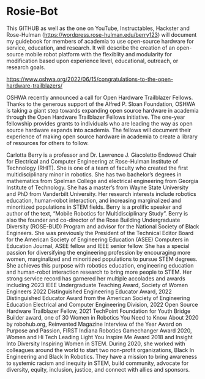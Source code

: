 # Rosie-Bot
This GITHUB as well as the one on YouTube, Instructables, Hackster and Rose-Hulman (https://wordpress.rose-hulman.edu/berry123) will document my guidebook for members of academia to use open-source hardware for service, education, and research. It will describe the creation of an open-source mobile robot platform with the flexiblity and modularity for modification based upon experience level, educational, outreach, or research goals.

https://www.oshwa.org/2022/06/15/congratulations-to-the-open-hardware-trailblazers/

OSHWA recently announced a call for Open Hardware Trailblazer Fellows. Thanks to the generous support of the Alfred P. Sloan Foundation, OSHWA is taking a giant step towards expanding open source hardware in academia through the Open Hardware Trailblazer Fellows initiative. The one-year fellowship provides grants to individuals who are leading the way as open source hardware expands into academia. The fellows will document their experience of making open source hardware in academia to create a library of resources for others to follow.

Carlotta Berry is a professor and Dr. Lawrence J. Giacoletto Endowed Chair for Electrical and Computer Engineering at Rose-Hulman Institute of Technology (RHIT). She is one of a team of faculty who created the first multidisciplinary minor in robotics. She has two bachelor’s degrees in mathematics from Spelman College and electrical engineering from Georgia Institute of Technology. She has a master’s from Wayne State University and PhD from Vanderbilt University. Her research interests include robotics education, human-robot interaction, and increasing marginalized and minoritized populations in STEM fields. Berry is a prolific speaker and author of the text, “Mobile Robotics for Multidisciplinary Study”. Berry is also the founder and co-director of the Rose Building Undergraduate Diversity (ROSE-BUD) Program and advisor for the National Society of Black Engineers. She was previously the President of the Technical Editor Board for the American Society of Engineering Education (ASEE) Computers in Education Journal, ASEE fellow and IEEE senior fellow. She has a special passion for diversifying the engineering profession by encouraging more women, marginalized and minoritized populations to pursue STEM degrees. She achieves this purpose with robotics education, engineering education and human-robot interaction research to bring more people to STEM. Her strong service record has garnered her multiple accolades and awards including 2023 IEEE Undergraduate Teaching Award, Society of Women Engineers 2022 Distinguished Engineering Educator Award, 2022 Distinguished Educator Award from the American Society of Engineering Education Electrical and Computer Engineering Division, 2022 Open Source Hardware Trailblazer Fellow, 2021 TechPoint Foundation for Youth Bridge Builder award, one of 30 Women in Robotics You Need to Know About 2020 by robohub.org, Reinvented Magazine Interview of the Year Award on Purpose and Passion, FIRST Indiana Robotics Gamechanger Award 2020, Women and Hi Tech Leading Light You Inspire Me Award 2018 and Insight Into Diversity Inspiring Women in STEM. During 2020, she worked with colleagues around the world to start two non-profit organizations, Black In Engineering and Black In Robotics. They have a mission to bring awareness to systemic racism and inequity in STEM, build community, advocate for diversity, equity, inclusion, justice, and connect with allies and sponsors.
